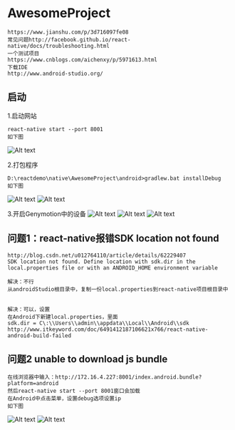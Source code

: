 # AwesomeProject 
    https://www.jianshu.com/p/3d716097fe08
    常见问题http://facebook.github.io/react-native/docs/troubleshooting.html
    一个测试项目
    https://www.cnblogs.com/aichenxy/p/5971613.html
    下载IDE
    http://www.android-studio.org/

## 启动
1.启动网站

    react-native start --port 8001
    如下图

![Alt text](./problem/6.png)

2.打包程序

    D:\reactdemo\native\AwesomeProject\android>gradlew.bat installDebug
    如下图

![Alt text](./problem/7-1.png)
![Alt text](./problem/7-2.png)

3.开启Genymotion中的设备
![Alt text](./problem/3.png)
![Alt text](./problem/4.png)
![Alt text](./problem/5.png)


## 问题1：react-native报错SDK location not found

    http://blog.csdn.net/u012764110/article/details/62229407
    SDK location not found. Define location with sdk.dir in the local.properties file or with an ANDROID_HOME environment variable

    解决：不行
    从androidStudio根目录中，复制一份local.properties到react-native项目根目录中


    解决：可以，设置
    在Android下新建local.properties，里面
    sdk.dir = C\:\\Users\\admin\\appdata\\Local\\Android\\sdk
    http://www.itkeyword.com/doc/6491412187106621x766/react-native-android-build-failed



## 问题2 unable to download js bundle

    在线浏览器中输入：http://172.16.4.227:8001/index.android.bundle?platform=android
    然后react-native start --port 8001窗口会加载
    在Android中点击菜单，设置debug选项设置ip
    如下图

![Alt text](./problem/1.png)
![Alt text](./problem/2.png)